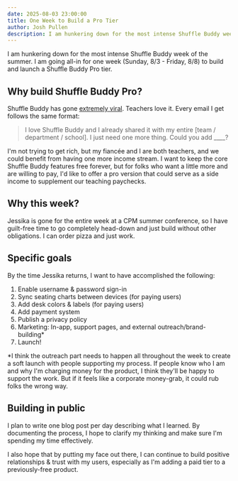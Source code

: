 ```yaml
---
date: 2025-08-03 23:00:00
title: One Week to Build a Pro Tier
author: Josh Pullen
description: I am hunkering down for the most intense Shuffle Buddy week of the summer. I am going all-in for one week (Sunday, 8/3 - Friday, 8/8) to build and launch a Shuffle Buddy Pro tier.
---
```


I am hunkering down for the most intense Shuffle Buddy week of the summer. I am going all-in for one week (Sunday, 8/3 - Friday, 8/8) to build and launch a Shuffle Buddy Pro tier.

## Why build Shuffle Buddy Pro?

Shuffle Buddy has gone [extremely viral](/blog/shuffle-buddy-found-a-big-audience). Teachers love it. Every email I get follows the same format:

> I love Shuffle Buddy and I already shared it with my entire [team / department / school]. I just need one more thing. Could you add \_\_\_\_?

I'm not trying to get rich, but my fiancée and I are both teachers, and we could benefit from having one more income stream. I want to keep the core Shuffle Buddy features free forever, but for folks who want a little more and are willing to pay, I'd like to offer a pro version that could serve as a side income to supplement our teaching paychecks.

## Why this week?

Jessika is gone for the entire week at a CPM summer conference, so I have guilt-free time to go completely head-down and just build without other obligations. I can order pizza and just work.

## Specific goals

By the time Jessika returns, I want to have accomplished the following:

1. Enable username & password sign-in
2. Sync seating charts between devices (for paying users)
3. Add desk colors & labels (for paying users)
4. Add payment system
5. Publish a privacy policy
6. Marketing: In-app, support pages, and external outreach/brand-building\*
7. Launch!

\*I think the outreach part needs to happen all throughout the week to create a soft launch with people supporting my process. If people know who I am and why I'm charging money for the product, I think they'll be happy to support the work. But if it feels like a corporate money-grab, it could rub folks the wrong way.

## Building in public

I plan to write one blog post per day describing what I learned. By documenting the process, I hope to clarify my thinking and make sure I'm spending my time effectively.

I also hope that by putting my face out there, I can continue to build positive relationships & trust with my users, especially as I'm adding a paid tier to a previously-free product.
